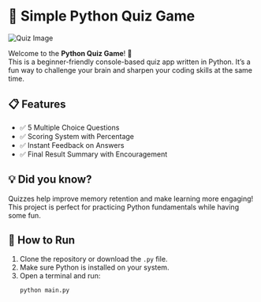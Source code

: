 # 🧠 Simple Python Quiz Game

![Quiz Image](https://static1.howtogeekimages.com/wordpress/wp-content/uploads/2024/09/illustration-with-the-word-quiz-in-the-center-of-the-screen-the-python-logo-beside-it-and-some-answer-options-with-question-marks-around.jpg)

Welcome to the **Python Quiz Game**! 🎯  
This is a beginner-friendly console-based quiz app written in Python. It’s a fun way to challenge your brain and sharpen your coding skills at the same time.

## 📋 Features
- ✅ 5 Multiple Choice Questions  
- ✅ Scoring System with Percentage  
- ✅ Instant Feedback on Answers  
- ✅ Final Result Summary with Encouragement

## 💡 Did you know?
Quizzes help improve memory retention and make learning more engaging! This project is perfect for practicing Python fundamentals while having some fun.

## 🚀 How to Run
1. Clone the repository or download the `.py` file.
2. Make sure Python is installed on your system.
3. Open a terminal and run:
   ```bash
   python main.py

